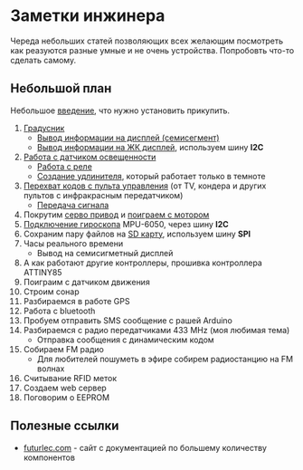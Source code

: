 # Заметки инжинера

Череда небольших статей позволяющих всех желающим посмотреть как реазуются разные умные и не очень устройства. Попробовть что-то сделать самому.

## Небольшой план

Небольшое [введение](notes/00-About-Arduino.md), что нужно установить прикупить.

01. [Градусник](notes/01-Thermometer.md)
    * [Вывод информации на дисплей (семисегмент)](notes/01p2-Thermometer-4d7s.md)
    * [Вывод информации на ЖК дисплей](notes/01p3-Termometer-i2c-lcd.md), используем шину **I2C**
01. [Работа с датчиком освещенности](notes/02-light-sensor.md)
    * [Работа с реле](notes/02-relay.md)
    * [Создание удлинителя](notes/02-light-sensor-with-relay.md), который работает только в темноте
01. [Перехват кодов с пульта управления](notes/03-irda-receiver.md) (от TV, кондера и других пультов с инфракрасным передатчиком)
    * [Передача сигнала](notes/03-irda-transmitter.md)
01. Покрутим [серво привод](notes/04-servo.md) и [поиграем с мотором](notes/04-connect-motor.md)
01. [Подключение гироскопа](notes/05-gyro.md) MPU-6050, через шину **I2C**
01. Сохраним пару файлов на [SD карту](notes/06-sd-card.md), используем шину **SPI**
01. Часы реального времени
    * Вывод на семисигметный дисплей
01. А как работают другие контроллеры, прошивка контроллера ATTINY85
01. Поиграим с датчиком движения
01. Строим сонар
01. Разбираемся в работе GPS
01. Работа с bluetooth
01. Пробуем отправить SMS сообщение с рашей Arduino
01. Разбираемся с радио передатчиками 433 MHz (моя любимая тема)
    * Отправка сообщения с динамическим кодом
01. Собираем FM радио
    * Для любителей пошуметь в эфире собирем радиостанцию на FM волнах
01. Считывание RFID меток
01. Создаем web сервер
01. Поговорим о EEPROM

## Полезные ссылки

* [futurlec.com](https://www.futurlec.com/Components.shtml) - cайт с документацией по большему количеству компонентов
